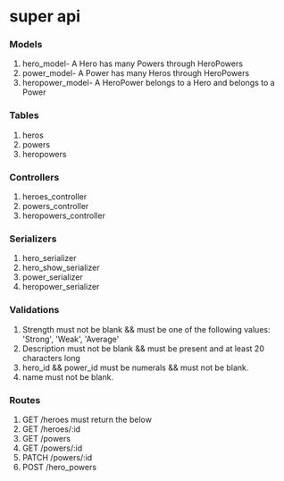 # super api


### Models ###
 1. hero_model- A Hero has many Powers through HeroPowers
 2. power_model- A Power has many Heros through HeroPowers
 3. heropower_model- A HeroPower belongs to a Hero and belongs to a Power

### Tables ###
 1. heros
 2. powers
 3. heropowers

### Controllers ###
 1. heroes_controller
 2. powers_controller
 3. heropowers_controller

### Serializers ###
 1. hero_serializer
 2. hero_show_serializer
 3. power_serializer
 4. heropower_serializer


 ### Validations ###
 1. Strength must not be blank && must be one of the following values: 'Strong', 'Weak', 'Average'
 2. Description must not be blank && must be present and at least 20 characters long
 3. hero_id && power_id must be numerals && must not be blank.
 4. name must not be blank.

 ### Routes ###

 1. GET /heroes must return the below 
 2. GET /heroes/:id
 3. GET /powers
 4. GET /powers/:id
 5. PATCH /powers/:id
 6. POST /hero_powers